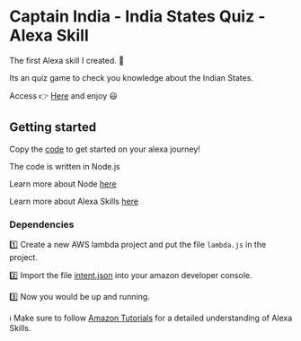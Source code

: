 # Captain India - India States Quiz - Alexa Skill

The first Alexa skill I created. :tada:

Its an quiz game to check you knowledge about the Indian States.

Access :point_right: [Here](https://www.amazon.in/Captain-India-States-Quiz/dp/B077NMGT4R/) and enjoy :smiley:

## Getting started

Copy the [code](Files/) to get started on your alexa journey!

The code is written in Node.js

Learn more about Node [here](https://nodejs.org)

Learn more about Alexa Skills [here](https://developer.amazon.com/es/alexa-skills-kit/learn)

### Dependencies

:one: Create a new AWS lambda project and put the file ```lambda.js``` in the project.

:two: Import the file [intent.json](Files/intent.json) into your amazon developer console.

:three: Now you would be up and running.



:information_source: Make sure to follow [Amazon Tutorials](https://developer.amazon.com/es/alexa-skills-kit/alexa-skill-quick-start-tutorial-nodejs) for a detailed understanding of Alexa Skills.
